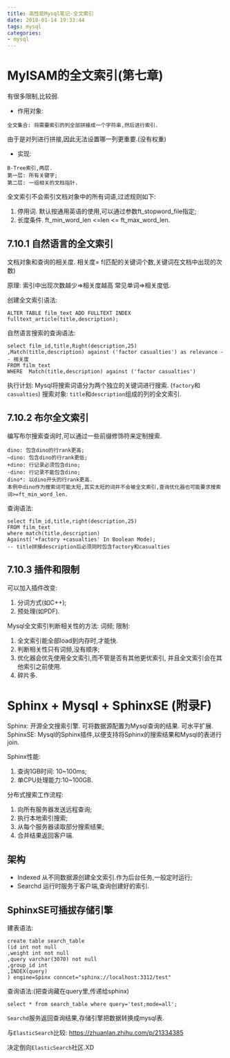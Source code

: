```yaml
---
title: 高性能Mysql笔记-全文索引
date: 2018-01-14 19:33:44
tags: mysql
categories:
- mysql
---
```


# MyISAM的全文索引(第七章)
有很多限制,比较弱.
- 作用对象:
```
全文集合: 将需要索引的列全部拼接成一个字符串,然后进行索引.
```
由于是对列进行拼接,因此无法设置哪一列更重要.(没有权重)

- 实现:
```
B-Tree索引,两层.
第一层: 所有关键字;
第二层: 一组相关的文档指针. 
```
全文索引不会索引文档对象中的所有词语,过滤规则如下:
1. 停用词. 默认按通用英语的使用,可以通过参数ft_stopword_file指定;
2. 长度条件. ft_min_word_len <=len <= ft_max_word_len. 

## 7.10.1 自然语言的全文索引
文档对象和查询的相关度.
相关度= f(匹配的关键词个数,关键词在文档中出现的次数)

原理:
索引中出现次数越少=>相关度越高
常见单词=>相关度低.

创建全文索引语法:
```
ALTER TABLE film_text ADD FULLTEXT INDEX fulltext_article(title,description);
```


自然语言搜索的查询语法:
```
select film_id,title,Right(description,25)
,Match(title,description) against ('factor casualties') as relevance -- 相关度
FROM film_text
WHERE  Match(title,description) against ('factor casualties')
```
执行计划:
Mysql将搜索词语分为两个独立的关键词进行搜索. (`factory`和`casualties`)
搜索对象: `title`和`description`组成的列的全文索引.

## 7.10.2 布尔全文索引
编写布尔搜索查询时,可以通过一些前缀修饰符来定制搜索.
```
dino: 包含dino的行rank更高;
~dino: 包含dino的行rank更低;
+dino: 行记录必须包含dino;
-dino: 行记录不能包含dino;
dino*: 以dino开头的行rank更高.
本例中dino作为搜索词可能太短,其实太短的词并不会被全文索引,查询优化器也可能要求搜索词>=ft_min_word_len.
```

查询语法:
```
select film_id,title,right(description,25)
FROM film_text
where match(title,description)
Against('+factory +casualties' In Boolean Mode);
-- title拼接description后必须同时包含factory和casualties
```

## 7.10.3 插件和限制
可以加入插件改变:
1. 分词方式(如C++);
2. 预处理(如PDF).

Mysql全文索引判断相关性的方法: 词频;
限制: 
1. 全文索引能全部load到内存时,才能快.
2. 判断相关性只有词频,没有顺序;
3. 优化器会优先使用全文索引,而不管是否有其他更优索引, 并且全文索引会在其他索引之前使用. 
4. 碎片多.


# Sphinx + Mysql + SphinxSE (附录F)
Sphinx: 开源全文搜索引擎. 可将数据源配置为Mysql查询的结果. 可水平扩展.
SphinxSE: Mysql的Sphinx插件,以便支持将Sphinx的搜索结果和Mysql的表进行join. 

Sphinx性能:
1. 查询1GB时间:  10~100ms;
2. 单CPU处理能力:10~100GB. 

分布式搜索工作流程:
1. 向所有服务器发送远程查询;
2. 执行本地索引搜索;
3. 从每个服务器读取部分搜索结果;
4. 合并结果返回客户端.

## 架构
- Indexed
从不同数据源创建全文索引.作为后台任务,一般定时运行;
- Searchd
运行时服务于客户端,查询创建好的索引.

## SphinxSE可插拔存储引擎
建表语法:
```
create table search_table
(id int not null
,weight int not null
,query varchar(3070) not null
,group_id int
,INDEX(query)
) engine=Spinx conncet="sphinx://localhost:3312/test"
```
查询语法:(把查询藏在query里,传递给sphinx)
```
select * from search_table where query='test;mode=all';
```
`Searchd`服务返回查询结果,存储引擎把数据转换成mysql表.

与`ElasticSearch`比较:
https://zhuanlan.zhihu.com/p/21334385

决定倒向`ElasticSearch`社区.XD


